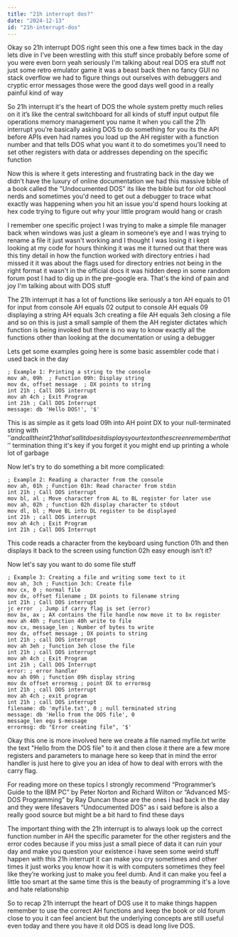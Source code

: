 ```yaml
---
title: "21h interrupt dos?"
date: "2024-12-13"
id: "21h-interrupt-dos"
---
```


Okay so 21h interrupt DOS right seen this one a few times back in the day lets dive in I’ve been wrestling with this stuff since probably before some of you were even born yeah seriously I'm talking about real DOS era stuff not just some retro emulator game it was a beast back then no fancy GUI no stack overflow we had to figure things out ourselves with debuggers and cryptic error messages those were the good days well good in a really painful kind of way

So 21h interrupt it's the heart of DOS the whole system pretty much relies on it it’s like the central switchboard for all kinds of stuff input output file operations memory management you name it when you call the 21h interrupt you’re basically asking DOS to do something for you its the API before APIs even had names you load up the AH register with a function number and that tells DOS what you want it to do sometimes you’ll need to set other registers with data or addresses depending on the specific function

Now this is where it gets interesting and frustrating back in the day we didn’t have the luxury of online documentation we had this massive bible of a book called the "Undocumented DOS" its like the bible but for old school nerds and sometimes you'd need to get out a debugger to trace what exactly was happening when you hit an issue you'd spend hours looking at hex code trying to figure out why your little program would hang or crash

I remember one specific project I was trying to make a simple file manager back when windows was just a gleam in someone’s eye and I was trying to rename a file it just wasn't working and I thought I was losing it i kept looking at my code for hours thinking it was me it turned out that there was this tiny detail in how the function worked with directory entries i had missed it it was about the flags used for directory entries not being in the right format it wasn't in the official docs it was hidden deep in some random forum post I had to dig up in the pre-google era. That's the kind of pain and joy I'm talking about with DOS stuff

The 21h interrupt it has a lot of functions like seriously a ton AH equals to 01 for input from console AH equals 02 output to console AH equals 09 displaying a string AH equals 3ch creating a file AH equals 3eh closing a file and so on this is just a small sample of them the AH register dictates which function is being invoked but there is no way to know exactly all the functions other than looking at the documentation or using a debugger

Lets get some examples going here is some basic assembler code that i used back in the day

```assembly
; Example 1: Printing a string to the console
mov ah, 09h  ; Function 09h: Display string
mov dx, offset message  ; DX points to string
int 21h ; Call DOS interrupt
mov ah 4ch ; Exit Program
int 21h ; Call DOS Interrupt
message: db 'Hello DOS!', '$'
```

This is as simple as it gets load 09h into AH point DX to your null-terminated string with '$' and call the int 21h that's all it does it displays your text on the screen remember that '$' termination thing it's key if you forget it you might end up printing a whole lot of garbage

Now let's try to do something a bit more complicated:

```assembly
; Example 2: Reading a character from the console
mov ah, 01h ; Function 01h: Read character from stdin
int 21h ; Call DOS interrupt
mov bl, al ; Move character from AL to BL register for later use
mov ah, 02h ; function 02h display character to stdout
mov dl, bl ; Move BL into DL register to be displayed
int 21h ; call DOS interrupt
mov ah 4ch ; Exit Program
int 21h ; Call DOS Interrupt
```
This code reads a character from the keyboard using function 01h and then displays it back to the screen using function 02h easy enough isn’t it?

Now let's say you want to do some file stuff
```assembly
; Example 3: Creating a file and writing some text to it
mov ah, 3ch ; Function 3ch: Create file
mov cx, 0 ; normal file
mov dx, offset filename ; DX points to filename string
int 21h ; Call DOS interrupt
jc error  ; Jump if carry flag is set (error)
mov bx, ax ; AX contains the file handle now move it to bx register
mov ah 40h ; Function 40h write to file
mov cx, message_len ; Number of bytes to write
mov dx, offset message ; DX points to string
int 21h ; call DOS interrupt
mov ah 3eh ; function 3eh close the file
int 21h ; call DOS interrupt
mov ah 4ch ; Exit Program
int 21h ; Call DOS Interrupt
error: ; error handler
mov ah 09h ; function 09h display string
mov dx offset errormsg ; point DX to errormsg
int 21h ; call DOS interrupt
mov ah 4ch ; exit program
int 21h ; call DOS interrupt
filename: db 'myfile.txt', 0 ; null terminated string
message: db 'Hello from the DOS file', 0
message_len equ $-message
errormsg: db "Error creating file", '$'
```

Okay this one is more involved here we create a file named myfile.txt write the text "Hello from the DOS file" to it and then close it there are a few more registers and parameters to manage here so keep that in mind the error handler is just here to give you an idea of how to deal with errors with the carry flag.

For reading more on these topics I strongly recommend “Programmer’s Guide to the IBM PC” by Peter Norton and Richard Wilton or “Advanced MS-DOS Programming” by Ray Duncan those are the ones i had back in the day and they were lifesavers “Undocumented DOS” as i said before is also a really good source but might be a bit hard to find these days

The important thing with the 21h interrupt is to always look up the correct function number in AH the specific parameter for the other registers and the error codes because if you miss just a small piece of data it can ruin your day and make you question your existence i have seen some weird stuff happen with this 21h interrupt it can make you cry sometimes and other times it just works you know how it is with computers sometimes they feel like they’re working just to make you feel dumb. And it can make you feel a little too smart at the same time this is the beauty of programming it's a love and hate relationship

So to recap 21h interrupt the heart of DOS use it to make things happen remember to use the correct AH functions and keep the book or old forum close to you it can feel ancient but the underlying concepts are still useful even today and there you have it old DOS is dead long live DOS.
